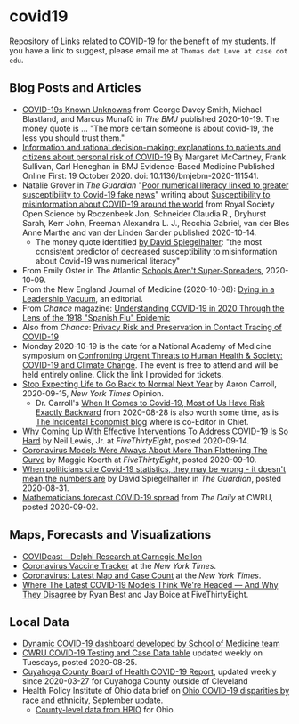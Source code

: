 # covid19

Repository of Links related to COVID-19 for the benefit of my students. If you have a link to suggest, please email me at `Thomas dot Love at case dot edu`.

## Blog Posts and Articles

- [COVID-19s Known Unknowns](https://www.bmj.com/content/371/bmj.m3979) from George Davey Smith, Michael Blastland, and Marcus Munafò in *The BMJ* published 2020-10-19. The money quote is ... "The more certain someone is about covid-19, the less you should trust them."
- [Information and rational decision-making: explanations to patients and citizens about personal risk of COVID-19](https://ebm.bmj.com/content/early/2020/10/18/bmjebm-2020-111541.full?ijkey=DMdSB7MzUMGK8AF&keytype=ref) By Margaret McCartney, Frank Sullivan, Carl Heneghan in BMJ Evidence-Based Medicine Published Online First: 19 October 2020. doi: 10.1136/bmjebm-2020-111541.
- Natalie Grover in *The Guardian* "[Poor numerical literacy linked to greater susceptibility to Covid-19 fake news](https://www.theguardian.com/world/2020/oct/14/poor-numerical-literacy-linked-to-greater-susceptibility-to-covid-19-fake-news)" writing about [Susceptibility to misinformation about COVID-19 around the world](https://royalsocietypublishing.org/doi/10.1098/rsos.201199) from Royal Society Open Science by Roozenbeek Jon, Schneider Claudia R., Dryhurst Sarah, Kerr John, Freeman Alexandra L. J., Recchia Gabriel, van der Bles Anne Marthe and van der Linden Sander published 2020-10-14.
    - The money quote identified [by David Spiegelhalter](https://twitter.com/d_spiegel/status/1316290423569219584?s=11): "the most consistent predictor of decreased susceptibility to misinformation about Covid-19 was numerical literacy"
- From Emily Oster in The Atlantic [Schools Aren't Super-Spreaders](https://www.theatlantic.com/ideas/archive/2020/10/schools-arent-superspreaders/616669/), 2020-10-09.
- From the New England Journal of Medicine (2020-10-08): [Dying in a Leadership Vacuum](https://www.nejm.org/doi/full/10.1056/NEJMe2029812), an editorial.
- From *Chance* magazine: [Understanding COVID-19 in 2020 Through the Lens of the 1918 "Spanish Flu" Epidemic](https://chance.amstat.org/2020/09/understanding-covid-19/)
- Also from *Chance*: [Privacy Risk and Preservation in Contact Tracing of COVID-19](https://chance.amstat.org/2020/09/contact-tracing-covid-19)
- Monday 2020-10-19 is the date for a National Academy of Medicine symposium on [Confronting Urgent Threats to Human Health & Society: COVID-19 and Climate Change](https://www.eventbrite.com/e/2020-national-academy-of-medicine-annual-meeting-virtual-tickets-118166995665). The event is free to attend and will be held entirely online. Click the link I provided for tickets. 
- [Stop Expecting Life to Go Back to Normal Next Year](https://www.nytimes.com/2020/09/15/opinion/coronavirus-precautions.html) by Aaron Carroll, 2020-09-15, *New York Times* Opinion.
    - Dr. Carroll's [When It Comes to Covid-19, Most of Us Have Risk Exactly Backward](https://www.nytimes.com/2020/08/28/opinion/coronavirus-schools-tradeoffs.html) from 2020-08-28 is also worth some time, as is [The Incidental Economist blog](https://theincidentaleconomist.com/) where is co-Editor in Chief.
- [Why Coming Up With Effective Interventions To Address COVID-19 Is So Hard](https://fivethirtyeight.com/features/why-coming-up-with-effective-interventions-to-address-covid-19-is-so-hard/) by Neil Lewis, Jr. at *FiveThirtyEight*, posted 2020-09-14.
- [Coronavirus Models Were Always About More Than Flattening The Curve](https://fivethirtyeight.com/features/coronavirus-models-were-always-about-more-than-flattening-the-curve/) by Maggie Koerth at *FiveThirtyEight*, posted 2020-09-10.
- [When politicians cite Covid-19 statistics, they may be wrong - it doesn't mean the numbers are](https://www.theguardian.com/commentisfree/2020/aug/31/politicians-covid-19-statistics-statisticians) by David Spiegelhalter in *The Guardian*, posted 2020-08-31.
- [Mathematicians forecast COVID-19 spread](https://thedaily.case.edu/mathematicians-forecast-covid-19-spread/) from *The Daily* at CWRU, posted 2020-09-02.

## Maps, Forecasts and Visualizations

- [COVIDcast - Delphi Research at Carnegie Mellon](https://covidcast.cmu.edu)
- [Coronavirus Vaccine Tracker](https://www.nytimes.com/interactive/2020/science/coronavirus-vaccine-tracker.html) at the *New York Times*.
- [Coronavirus: Latest Map and Case Count](https://www.nytimes.com/interactive/2020/us/coronavirus-us-cases.html) at the *New York Times*.
- [Where The Latest COVID-19 Models Think We're Headed — And Why They Disagree](https://projects.fivethirtyeight.com/covid-forecasts/) by Ryan Best and Jay Boice at FiveThirtyEight.

## Local Data

- [Dynamic COVID-19 dashboard developed by School of Medicine team](https://thedaily.case.edu/dynamic-covid-19-dashboard-developed-by-school-of-medicine-team/)
- [CWRU COVID-19 Testing and Case Data table](https://case.edu/return-to-campus/campus-information/covid-19-testing-and-case-data) updated weekly on Tuesdays, posted 2020-08-25.
- [Cuyahoga County Board of Health COVID-19 Report](https://www.ccbh.net/coronavirus/), updated weekly since 2020-03-27 for Cuyahoga County outside of Cleveland
- Health Policy Institute of Ohio data brief on [Ohio COVID-19 disparities by race and ethnicity](https://www.healthpolicyohio.org/ohio-covid-19-disparities-by-race-and-ethnicity-september-update/), September update.
    - [County-level data from HPIO](https://www.healthpolicyohio.org/comparison-of-covid-19-cases-by-ohio-county-and-by-race-and-ethnicity-jan-2-2020-through-aug-24-2020/) for Ohio.
